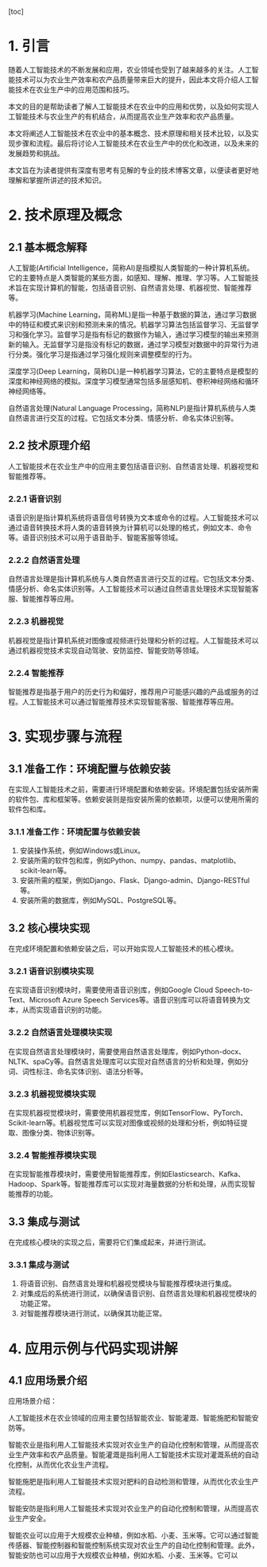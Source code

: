 
[toc]                    
                
                
# 1. 引言

随着人工智能技术的不断发展和应用，农业领域也受到了越来越多的关注。人工智能技术可以为农业生产效率和农产品质量带来巨大的提升，因此本文将介绍人工智能技术在农业生产中的应用范围和技巧。

本文的目的是帮助读者了解人工智能技术在农业中的应用和优势，以及如何实现人工智能技术与农业生产的有机结合，从而提高农业生产效率和农产品质量。

本文将阐述人工智能技术在农业中的基本概念、技术原理和相关技术比较，以及实现步骤和流程。最后将讨论人工智能技术在农业生产中的优化和改进，以及未来的发展趋势和挑战。

本文旨在为读者提供有深度有思考有见解的专业的技术博客文章，以便读者更好地理解和掌握所讲述的技术知识。

# 2. 技术原理及概念

## 2.1 基本概念解释

人工智能(Artificial Intelligence，简称AI)是指模拟人类智能的一种计算机系统。它的主要特点是人类智能的某些方面，如感知、理解、推理、学习等。人工智能技术旨在实现计算机的智能，包括语音识别、自然语言处理、机器视觉、智能推荐等。

机器学习(Machine Learning，简称ML)是指一种基于数据的算法，通过学习数据中的特征和模式来识别和预测未来的情况。机器学习算法包括监督学习、无监督学习和强化学习。监督学习是指有标记的数据作为输入，通过学习模型的输出来预测新的输入。无监督学习是指没有标记的数据，通过学习模型对数据中的异常行为进行分类。强化学习是指通过学习强化规则来调整模型的行为。

深度学习(Deep Learning，简称DL)是一种机器学习算法，它的主要特点是模型的深度和神经网络的模拟。深度学习模型通常包括多层感知机、卷积神经网络和循环神经网络等。

自然语言处理(Natural Language Processing，简称NLP)是指计算机系统与人类自然语言进行交互的过程。它包括文本分类、情感分析、命名实体识别等。

## 2.2 技术原理介绍

人工智能技术在农业生产中的应用主要包括语音识别、自然语言处理、机器视觉和智能推荐等。

### 2.2.1 语音识别

语音识别是指计算机系统将语音信号转换为文本或命令的过程。人工智能技术可以通过语音转换技术将人类的语音转换为计算机可以处理的格式，例如文本、命令等。语音识别技术可以用于语音助手、智能客服等领域。

### 2.2.2 自然语言处理

自然语言处理是指计算机系统与人类自然语言进行交互的过程。它包括文本分类、情感分析、命名实体识别等。人工智能技术可以通过自然语言处理技术实现智能客服、智能推荐等应用。

### 2.2.3 机器视觉

机器视觉是指计算机系统对图像或视频进行处理和分析的过程。人工智能技术可以通过机器视觉技术实现自动驾驶、安防监控、智能安防等领域。

### 2.2.4 智能推荐

智能推荐是指基于用户的历史行为和偏好，推荐用户可能感兴趣的产品或服务的过程。人工智能技术可以通过智能推荐技术实现智能客服、智能推荐等应用。

# 3. 实现步骤与流程

## 3.1 准备工作：环境配置与依赖安装

在实现人工智能技术之前，需要进行环境配置和依赖安装。环境配置包括安装所需的软件包、库和框架等。依赖安装则是指安装所需的依赖项，以便可以使用所需的软件包和库。

### 3.1.1 准备工作：环境配置与依赖安装

1. 安装操作系统，例如Windows或Linux。
2. 安装所需的软件包和库，例如Python、numpy、pandas、matplotlib、scikit-learn等。
3. 安装所需的框架，例如Django、Flask、Django-admin、Django-RESTful等。
4. 安装所需的数据库，例如MySQL、PostgreSQL等。

## 3.2 核心模块实现

在完成环境配置和依赖安装之后，可以开始实现人工智能技术的核心模块。

### 3.2.1 语音识别模块实现

在实现语音识别模块时，需要使用语音识别库，例如Google Cloud Speech-to-Text、Microsoft Azure Speech Services等。语音识别库可以将语音转换为文本，从而实现语音识别的功能。

### 3.2.2 自然语言处理模块实现

在实现自然语言处理模块时，需要使用自然语言处理库，例如Python-docx、NLTK、spaCy等。自然语言处理库可以实现对自然语言的分析和处理，例如分词、词性标注、命名实体识别、语法分析等。

### 3.2.3 机器视觉模块实现

在实现机器视觉模块时，需要使用机器视觉库，例如TensorFlow、PyTorch、Scikit-learn等。机器视觉库可以实现对图像或视频的处理和分析，例如特征提取、图像分类、物体识别等。

### 3.2.4 智能推荐模块实现

在实现智能推荐模块时，需要使用智能推荐库，例如Elasticsearch、Kafka、Hadoop、Spark等。智能推荐库可以实现对海量数据的分析和处理，从而实现智能推荐的功能。

## 3.3 集成与测试

在完成核心模块的实现之后，需要将它们集成起来，并进行测试。

### 3.3.1 集成与测试

1. 将语音识别、自然语言处理和机器视觉模块与智能推荐模块进行集成。
2. 对集成后的系统进行测试，以确保语音识别、自然语言处理和机器视觉模块的功能正常。
3. 对智能推荐模块进行测试，以确保其功能正常。

# 4. 应用示例与代码实现讲解

## 4.1 应用场景介绍

应用场景介绍：

人工智能技术在农业领域的应用主要包括智能农业、智能灌溉、智能施肥和智能安防等。

智能农业是指利用人工智能技术实现对农业生产的自动化控制和管理，从而提高农业生产效率和农产品质量。智能灌溉是指利用人工智能技术实现对灌溉系统的自动化控制，从而优化农业生产流程。

智能施肥是指利用人工智能技术实现对肥料的自动检测和管理，从而优化农业生产流程。

智能安防是指利用人工智能技术实现对农业生产的自动化控制和管理，从而提高农业生产安全。

智能农业可以应用于大规模农业种植，例如水稻、小麦、玉米等。它可以通过智能传感器、智能控制器和智能控制系统实现对农业生产的自动化控制和管理。此外，智能安防也可以应用于大规模农业种植，例如水稻、小麦、玉米等。它可以

